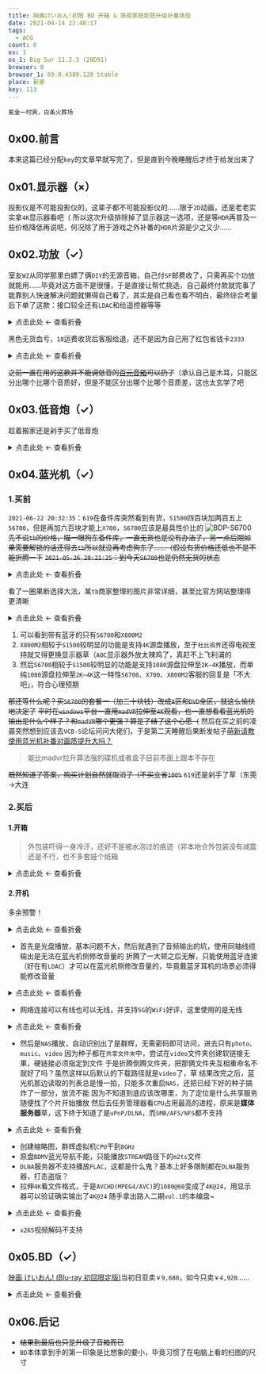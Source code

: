 ```yaml
---
title: 映画けいおん!初限 BD 开箱 & 简易家庭影院升级补番体验
date: 2021-04-14 22:48:17
tags:
  - ACG
count: 6
os: 1
os_1: Big Sur 11.2.3 (20D91)
browser: 0
browser_1: 89.0.4389.128 Stable
place: 新家
key: 113
---
```

    氪金一时爽，白条火葬场
<!-- more -->
## 0x00.前言
本来这篇已经分配`key`的文章早就写完了，但是直到今晚睡醒后才终于给发出来了

## 0x01.显示器（×）
投影仪是不可能投影仪的，这辈子都不可能投影仪的……限于`2D`动画，还是老老实实拿`4K`显示器看吧（
所以这次升级排除掉了显示器这一选项，还是等`HDR`再普及一些价格降低再说吧，何况除了用于游戏之外补番的`HDR`片源是少之又少……

## 0x02.功放（✓）
室友`WZ`从同学那里白嫖了俩`DIY`的无源音箱，自己付`SF`邮费收了，只需再买个功放就能用……毕竟对这方面不是很懂，于是直接让帮忙挑选，自己最终付款就完事了
能靠别人快速解决问题就懒得自己看了，其实是自己看也看不明白，最终综合考量后下单了这款：接口较全还有`LDAC`和给遥控器等等

<details><summary>点击此处 ← 查看折叠</summary>

![520.06](https://i1.yuangezhizao.cn/macOS/QQ20210414-230425@2x.png!webp)

</details>

黑色无货血亏，`18`运费收货后客服给退，还不是因为自己用了红包省钱卡`2333`

<details><summary>点击此处 ← 查看折叠</summary>

![淘金币终于派上用场了](https://i1.yuangezhizao.cn/macOS/QQ20210414-230552@2x.png!webp)

`2021-07-14 19:54:24`：近期发现降价一百多？
![398](https://i1.yuangezhizao.cn/Redmi-K20Pro/Screenshot_2021-07-14-19-51-32-129_com.taobao.tao.jpg!webp)
![](https://i1.yuangezhizao.cn/Redmi-K20Pro/Screenshot_2021-07-14-19-49-31-017_com.taobao.tao.jpg!webp)

</details>

~~之前一直在用的这款并不能调低音的[百元音箱](../Windows/desktop.html#详情)可以扔了~~（承认自己是木耳，只能区分出哪个比哪个音质好，但是不能区分出哪个比哪个音质差，这也太玄学了吧

## 0x03.低音炮（✓）
趁着搬家还是剁手买了低音炮
<details><summary>点击此处 ← 查看折叠</summary>

![低音炮](https://i1.yuangezhizao.cn/macOS/20210808231213.png!webp)

氪金当月正巧赶上`7.17~7.19`天喵造物节，还能便宜`20`块钱，于是联系客服后立即确认收货并好评就给返了（人工价保草
![403.46](https://i1.yuangezhizao.cn/macOS/QQ20210808-231335@2x.png!webp)

</details>

## 0x04.蓝光机（✓）
### 1.买前
`2021-06-22 20:32:35`：`619`在备件库突然看到有货，`S1500`四百块加两百五上`S6700`，但是再加六百块才能上`X700`，`S6700`应该是最具性价比的
![BDP-S6700](https://i1.yuangezhizao.cn/macOS/20210622203602.png!webp)
~~先不说`tb`的价格，瞄一眼狗东备件库，一直无货也是没有办法了，另一点后期如果需要解锁的话还得去`tb`所以就没再考虑狗东了……（假设有货价格还低也不是不能折腾一下~~
~~`2021-05-26 20:21:25`：到今天`S6700`也是仍然无货的状态~~

<details><summary>点击此处 ← 查看折叠</summary>

![619](https://i1.yuangezhizao.cn/Redmi-K20Pro/Screenshot_2021-06-22-20-39-11-896_com.jingdong.a.jpg!webp)
![狗东备件库](https://i1.yuangezhizao.cn/Redmi-K20Pro/Screenshot_2021-04-14-23-22-15-308_com.jingdong.a.jpg!webp)

</details>

看了一圈果断选择大法，某`tb`商家整理的图片非常详细，甚至比官方网站整理得更清晰

<details><summary>点击此处 ← 查看折叠</summary>

![对比表格](https://i1.yuangezhizao.cn/macOS/QQ20210414-231908@2x.png!webp)

</details>

1. 可以看到带有蓝牙的只有`S6700`和`X800M2`
2. `X800M2`相较于`S1500`较明显的功能是支持`4K`源盘播放，至于`杜比视界`还得电视支持就又得更换显示器草（`AOC`显示器外放太辣鸡了，真赶不上飞利浦的
3. 然后`S6700`相较于`S1500`较明显的功能是支持`1080`源盘拉伸至`2K~4K`播放，而单纯`1080`源盘拉伸至`2K~4K`这一特性`S6700`、`X700`、`X800M2`客服的回复是「不大吧」，符合心理预期

~~那还等什么呢？买`S6700`的套餐一（加三十块钱）改成`A`区和`DVD`全区，就这么愉快地决定了~~
~~平时在`windows`平台一直用`madVR`拉伸至`4K`观看，也一直想看看蓝光机的输出是什么个样子？和`madVR`哪个更强？算是了结了这个心愿（~~
然后在买之前的凌晨突然想到应该去`VCB-S`论坛问问大佬们，于是第二天睡醒后果断发帖子[萌新请教使用蓝光机补番对画质提升大吗？](https://web.archive.org/web/20210526122613/https://bbs.vcb-s.com/forum.php?mod=viewthread&tid=7571&page=1)
> 能比madvr拉升算法强的碟机或者盒子目前市面上跟本不存在

~~既然知道了答案，购买计划自然就取消了（不买立省`100%`~~
`619`还是剁手了草（东莞→大连

### 2.买后
#### 1.开箱
> 外包装吓得一身冷汗，还好不是被水泡过的痕迹（非本地仓外包装没有减震还是不行，也不多套娃个纸箱

<details><summary>点击此处 ← 查看折叠</summary>

![包装正面](https://i1.yuangezhizao.cn/Redmi-K20Pro/IMG_20210622_110651.jpg!view)
![包装左面](https://i1.yuangezhizao.cn/Redmi-K20Pro/IMG_20210622_110802.jpg!view)

没错，又是盯备件库捡漏
![包装上面](https://i1.yuangezhizao.cn/Redmi-K20Pro/IMG_20210622_110835.jpg!view)

`12V`电源
![电源](https://i1.yuangezhizao.cn/Redmi-K20Pro/IMG_20210622_111101.jpg!view)

自己有`HDMI`线，就没拆
![HDMI](https://i1.yuangezhizao.cn/Redmi-K20Pro/IMG_20210622_111117.jpg!view)
![本体前面](https://i1.yuangezhizao.cn/Redmi-K20Pro/IMG_20210622_111903.jpg!view)
![本体后面](https://i1.yuangezhizao.cn/Redmi-K20Pro/IMG_20210622_111845.jpg!view)
![本体下面](https://i1.yuangezhizao.cn/Redmi-K20Pro/IMG_20210622_111444.jpg!view)
![全家福](https://i1.yuangezhizao.cn/Redmi-K20Pro/IMG_20210622_112554.jpg!view)

测试用的同轴线，非原厂配件
![同轴线](https://i1.yuangezhizao.cn/Redmi-K20Pro/IMG_20210622_112913.jpg!view)

</details>

#### 2.开机
多余预警！

<details><summary>点击此处 ← 查看折叠</summary>

![索法](https://i1.yuangezhizao.cn/Redmi-K20Pro/IMG_20210622_115441.jpg!view)
![每次开机的初始化](https://i1.yuangezhizao.cn/Redmi-K20Pro/IMG_20210622_115452.jpg!view)
![简体中文](https://i1.yuangezhizao.cn/Redmi-K20Pro/IMG_20210622_115514.jpg!view)
![快速启动](https://i1.yuangezhizao.cn/Redmi-K20Pro/IMG_20210622_115525.jpg!view)
![主界面](https://i1.yuangezhizao.cn/Redmi-K20Pro/IMG_20210622_115920.jpg!view)
![设定](https://i1.yuangezhizao.cn/Redmi-K20Pro/IMG_20210622_120003.jpg!view)

</details>

- 首先是光盘播放，基本问题不大，然后就遇到了音频输出的坑，使用同轴线缆输出是无法在蓝光机侧修改音量的
折腾了一大顿之后无解，只能使用蓝牙连接（好在有`LDAC`）才可以在蓝光机侧修改音量的，毕竟戴蓝牙耳机的场景必须得能修改音量

<details><summary>点击此处 ← 查看折叠</summary>

![蓝牙真香，但也不是一直都是 96KHz](https://i1.yuangezhizao.cn/Redmi-K20Pro/Screenshot_2021-06-22-22-52-03-707_com.google.and.jpg!webp)
![蓝牙功放](https://i1.yuangezhizao.cn/Redmi-K20Pro/IMG_20210622_131153.jpg!view)
![仅支持调节蓝牙音量](https://i1.yuangezhizao.cn/Redmi-K20Pro/IMG_20210622_131337.jpg!view)

</details>

- 网络连接可以有线也可以无线，并支持`5G`的`WiFi`好评，这里使用的是无线

<details><summary>点击此处 ← 查看折叠</summary>

![轻松网络设定](https://i1.yuangezhizao.cn/Redmi-K20Pro/IMG_20210622_115536.jpg!view)
![联网方式](https://i1.yuangezhizao.cn/Redmi-K20Pro/IMG_20210622_115554.jpg!view)
![无线网络](https://i1.yuangezhizao.cn/Redmi-K20Pro/IMG_20210622_115631.jpg!view)
![软键盘](https://i1.yuangezhizao.cn/Redmi-K20Pro/IMG_20210622_115642.jpg!view)
![正在连接网络](https://i1.yuangezhizao.cn/Redmi-K20Pro/IMG_20210622_115737.jpg!view)
![用户协议](https://i1.yuangezhizao.cn/Redmi-K20Pro/IMG_20210622_115849.jpg!view)
![1/3](https://i1.yuangezhizao.cn/Redmi-K20Pro/IMG_20210622_115857.jpg!view)
![3/3](https://i1.yuangezhizao.cn/Redmi-K20Pro/IMG_20210622_115900.jpg!view)

</details>

- 然后是`NAS`播放，自动识别出了是群辉，无需密码即可访问，进去只有`photo`、`music`、`video`
因为种子都在`共享文件夹`中，尝试在`video`文件夹创建软链接无果，硬链接必须指定到文件
于是折腾倒腾文件夹，把那俩文件夹互相重命名不就好了吗？虽然这样以后默认的下载路径就是`video`了，草
结果改完之后，蓝光机那边读取的列表总是慢一拍，只能多次重启`NAS`，还把已经下好的种子搞炸了一部分，放流不能
因为不知道到底应该改哪里，为了定位是什么共享服务随便找了个片开始播放
然后去任务管理器看`CPU`占用最高的进程，原来是**媒体服务器**草，这下终于知道了是`uPnP/DLNA`，而`SMB/AFS/NFS`都不支持

<details><summary>点击此处 ← 查看折叠</summary>

![NAS](https://i1.yuangezhizao.cn/Redmi-K20Pro/IMG_20210622_120534.jpg!view)

</details>

- 创建缩略图，群辉虚拟机`CPU`干到`8GHz`
- 原盘`BDMV`蓝光导航不能，只能播放`STREAM`路径下的`m2ts`文件
- `DLNA`服务器不支持播放`FLAC`，这都是什么鬼？基本上好多限制都在`DLNA`服务器，打击盗版？
- 拉伸`4K`看文件格式，于是`AVCHD(MPEG4/AVC)`的`1080@60`变成了`4K@24`，用显示器可以验证确实输出了`4K@24`
随手拿出路人二期`vol.1`的本编盘~

<details><summary>点击此处 ← 查看折叠</summary>

![4K/24p](https://i1.yuangezhizao.cn/Redmi-K20Pro/IMG_20210622_122913.jpg!view)
![可总感觉还是有些粗糙](https://i1.yuangezhizao.cn/Redmi-K20Pro/IMG_20210622_123141.jpg!view)
![4K](https://i1.yuangezhizao.cn/Redmi-K20Pro/IMG_20210622_120121.jpg!view)
![3840*2160@24](https://i1.yuangezhizao.cn/Redmi-K20Pro/Screenshot_2021-06-22-22-16-09-550_com.google.and.jpg!webp)

</details>

- `x265`视频解码不支持

## 0x05.BD（✓）
[映画 けいおん! (Blu-ray 初回限定版)](https://web.archive.org/web/20210526123030/https://www.amazon.co.jp/%E6%98%A0%E7%94%BB-%E3%81%91%E3%81%84%E3%81%8A%E3%82%93-Blu-ray-%E5%88%9D%E5%9B%9E%E9%99%90%E5%AE%9A%E7%89%88-%E5%B1%B1%E7%94%B0%E5%B0%9A%E5%AD%90/dp/B007UXG5U4?language=ja_JP)当初日亚卖`￥9,680`，如今只卖`￥4,920`……

<details><summary>点击此处 ← 查看折叠</summary>

![1](https://i1.yuangezhizao.cn/Redmi-K20Pro/IMG_20210416_100931.jpg!view)
![2](https://i1.yuangezhizao.cn/Redmi-K20Pro/IMG_20210416_101101.jpg!view)
![3](https://i1.yuangezhizao.cn/Redmi-K20Pro/IMG_20210416_101115.jpg!view)
![4](https://i1.yuangezhizao.cn/Redmi-K20Pro/IMG_20210416_101230.jpg!view)
![5](https://i1.yuangezhizao.cn/Redmi-K20Pro/IMG_20210416_101648.jpg!view)
![6](https://i1.yuangezhizao.cn/Redmi-K20Pro/IMG_20210416_102412.jpg!view)
![7](https://i1.yuangezhizao.cn/Redmi-K20Pro/IMG_20210416_102047.jpg!view)
![8](https://i1.yuangezhizao.cn/Redmi-K20Pro/IMG_20210416_103430.jpg!view)
![9](https://i1.yuangezhizao.cn/Redmi-K20Pro/IMG_20210416_102726.jpg!view)

</details>

## 0x06.后记
- ~~结果到最后也只是升级了音箱而已~~
- `BD`本体拿到手的第一印象是比想象的要小，毕竟习惯了在电脑上看的扫图的尺寸
